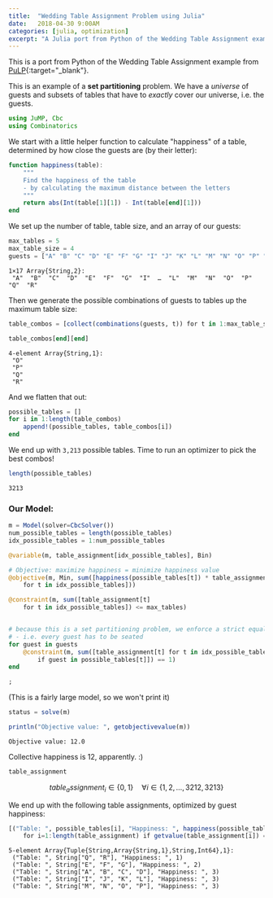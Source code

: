 ```yaml
---
title:  "Wedding Table Assignment Problem using Julia"
date:   2018-04-30 9:00AM
categories: [julia, optimization]
excerpt: "A Julia port from Python of the Wedding Table Assignment example from [PuLP](https://github.com/coin-or/pulp/blob/master/examples/wedding.py)."
---
```


This is a port from Python of the Wedding Table Assignment example from [PuLP](https://github.com/coin-or/pulp/blob/master/examples/wedding.py){:target="_blank"}.


This is an example of a **set partitioning** problem. We have a _universe_ of guests and subsets of tables that have to _exactly_ cover our universe, i.e. the guests.


```julia
using JuMP, Cbc
using Combinatorics
```

We start with a little helper function to calculate "happiness" of a table, determined by how close the guests are (by their letter):
```julia
function happiness(table):
    """
    Find the happiness of the table
    - by calculating the maximum distance between the letters
    """
    return abs(Int(table[1][1]) - Int(table[end][1]))
end
```

We set up the number of table, table size, and an array of our guests:
```julia
max_tables = 5
max_table_size = 4
guests = ["A" "B" "C" "D" "E" "F" "G" "I" "J" "K" "L" "M" "N" "O" "P" "Q" "R"]
```




    1×17 Array{String,2}:
     "A"  "B"  "C"  "D"  "E"  "F"  "G"  "I"  …  "L"  "M"  "N"  "O"  "P"  "Q"  "R"



Then we generate the possible combinations of guests to tables up the maximum table size:
```julia
table_combos = [collect(combinations(guests, t)) for t in 1:max_table_size];
```


```julia
table_combos[end][end]    
```




    4-element Array{String,1}:
     "O"
     "P"
     "Q"
     "R"



And we flatten that out:
```julia
possible_tables = []
for i in 1:length(table_combos)
    append!(possible_tables, table_combos[i])
end
```

We end up with `3,213` possible tables. Time to run an optimizer to pick the best combos!
```julia
length(possible_tables)
```




`3213`



### Our Model:
```julia
m = Model(solver=CbcSolver())
num_possible_tables = length(possible_tables)
idx_possible_tables = 1:num_possible_tables

@variable(m, table_assignment[idx_possible_tables], Bin)

# Objective: maximize happiness = minimize happiness value
@objective(m, Min, sum([happiness(possible_tables[t]) * table_assignment[t]
    for t in idx_possible_tables]))

@constraint(m, sum([table_assignment[t]
    for t in idx_possible_tables]) <= max_tables)


# because this is a set partitioning problem, we enforce a strict equality constraint
# - i.e. every guest has to be seated
for guest in guests
    @constraint(m, sum([table_assignment[t] for t in idx_possible_tables
        if guest in possible_tables[t]]) == 1)
end

;
```
(This is a fairly large model, so we won't print it)

```julia
status = solve(m)

println("Objective value: ", getobjectivevalue(m))
```

    Objective value: 12.0


Collective happiness is 12, apparently. :)

```julia
table_assignment
```




$$ table_assignment_{i} \in \{0,1\} \quad\forall i \in \{1,2,\dots,3212,3213\} $$



We end up with the following table assignments, optimized by guest happiness:
```julia
[("Table: ", possible_tables[i], "Happiness: ", happiness(possible_tables[i]))
    for i=1:length(table_assignment) if getvalue(table_assignment[i]) == 1 ]
```




    5-element Array{Tuple{String,Array{String,1},String,Int64},1}:
     ("Table: ", String["Q", "R"], "Happiness: ", 1)          
     ("Table: ", String["E", "F", "G"], "Happiness: ", 2)     
     ("Table: ", String["A", "B", "C", "D"], "Happiness: ", 3)
     ("Table: ", String["I", "J", "K", "L"], "Happiness: ", 3)
     ("Table: ", String["M", "N", "O", "P"], "Happiness: ", 3)
